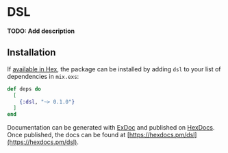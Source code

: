 # DSL

**TODO: Add description**

## Installation

If [available in Hex](https://hex.pm/docs/publish), the package can be installed
by adding `dsl` to your list of dependencies in `mix.exs`:

```elixir
def deps do
  [
    {:dsl, "~> 0.1.0"}
  ]
end
```

Documentation can be generated with [ExDoc](https://github.com/elixir-lang/ex_doc)
and published on [HexDocs](https://hexdocs.pm). Once published, the docs can
be found at [https://hexdocs.pm/dsl](https://hexdocs.pm/dsl).

